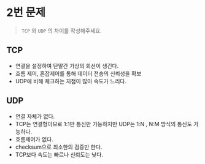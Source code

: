 # 2번 문제
> `TCP` 와 `UDP` 의 차이를 작성해주세요.

## TCP
- 연결을 설정하여 단말간 가상의 회선이 생긴다. 
- 흐름 제어, 혼잡제어를 통해 데이터 전송의 신뢰성을 확보
- UDP에 비해 체크하는 지점이 많아 속도가 느리다.

## UDP
- 연결 자체가 없다. 
- TCP는 연결형이므로 1:1만 통신만 가능하지만 UDP는 1:N , N:M 방식의 통신도 가능하다.
- 흐름제어가 없다.
- checksum으로 최소한의 검증만 한다.
- TCP보다 속도는 빠르나 신뢰도는 낮다.
